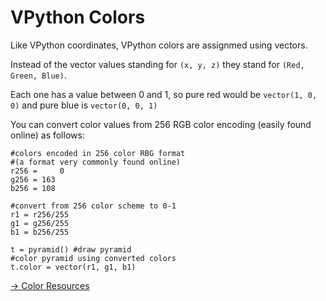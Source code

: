 # VPython Colors

Like VPython coordinates, VPython colors are assignmed using vectors.

Instead of the vector values standing for `(x, y, z)` they stand for `(Red, Green, Blue)`.

Each one has a value between 0 and 1, so pure red would be `vector(1, 0, 0)` and pure blue is `vector(0, 0, 1)`

You can convert color values from 256 RGB color encoding (easily found online) as follows:

```
#colors encoded in 256 color RBG format
#(a format very commonly found online)
r256 =     0
g256 = 163
b256 = 108

#convert from 256 color scheme to 0-1
r1 = r256/255
g1 = g256/255
b1 = b256/255

t = pyramid() #draw pyramid
#color pyramid using converted colors
t.color = vector(r1, g1, b1)
```


[-> Color Resources](/vpython-shapes-and-colors/07_colorResources.md)